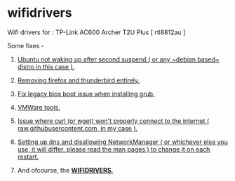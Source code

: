# wifidrivers

Wifi drivers for : TP-Link AC600 Archer T2U Plus [ rtl8812au ]

Some fixes - 

1) [Ubuntu not waking up after second suspend ( or any ~debian based~ distro in this case ).](https://github.com/ObsidianMaximus/wifidrivers/blob/main/fixsuspend.txt)
   
2) [Removing firefox and thunderbird entirely.](https://github.com/ObsidianMaximus/wifidrivers/blob/main/purging)

3) [Fix legacy bios boot issue when installing grub.](https://github.com/ObsidianMaximus/wifidrivers/blob/main/legacyboot.md)

4) [VMWare tools.](https://github.com/ObsidianMaximus/wifidrivers/blob/main/vmwarecopypaste.md)

5) [Issue where curl (or wget) won't properly connect to the internet ( raw.githubusercontent.com, in my case ).](https://github.com/ObsidianMaximus/wifidrivers/blob/main/curlwgetissue.md)

6) [Setting up dns and disallowing NetworkManager ( or whichever else you use, it will differ, please read the man pages ) to change it on each restart.](https://github.com/ObsidianMaximus/wifidrivers/blob/main/dnsconflict.md)

7) And ofcourse, the [**WIFIDRIVERS**.](https://github.com/ObsidianMaximus/wifidrivers/blob/main/commands_for_drivers.txt)
